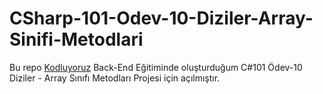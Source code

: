 ﻿# CSharp-101-Odev-10-Diziler-Array-Sinifi-Metodlari
Bu repo [Kodluyoruz](https://www.kodluyoruz.org) Back-End Eğitiminde oluşturduğum C#101 Ödev-10 Diziler - Array Sınıfı Metodları Projesi için açılmıştır.

